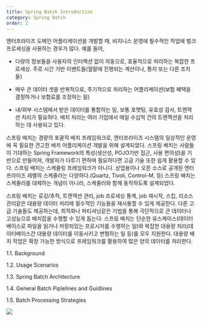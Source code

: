 ```yaml
---
title: Spring Batch Introduction
category: Spring Batch
order: 2
---
```


엔터프라이즈 도메인 어플리케이션을 개발할 때, 비지니스 운영에 필수적인 작업에 벌크 프로세싱을 사용하는 경우가 많다. 예를 들어,

- 다량의 정보들을 사용자의 인터랙션 없이 자동으로, 효율적으로 처리하는 복잡한 프로세싱. 주로 시간 기반 이벤트들(월말에 진행되는 계산이나, 통지 또는 다른 조치들)

- 매우 큰 데이터 셋을 반복적으로, 주기적으로 처리하는 어플리케이션(보험 혜택을 결정하거나 보험료를 조정하는 일) 

- 내/외부 시스템에서 받은 데이터를 통합하는 일, 보통 포맷팅, 유효성 검사, 트랜젹션 처리가 필요하다. 배치 처리는 여러 기업에서 매일 수십억 건의 트랜잭션을 처리하는 데 사용되고 있다.

스프링 배치는 경량의 포괄적 배치 프레임워크로, 엔터프라이즈 시스템의 일상적인 운영에 꼭 필요한 견고한 배치 어플리케이션 개발을 위해 설계되었다. 스프링 배치는 사람들이 기대하는 Spring Framework의 특성(생산성, POJO기반 접근, 사용 편의성)을 기반으로 만들어져, 개발자가 다루기 편하며 필요하다면 고급 기술 또한 쉽게 활용할 수 있다. 스프링 배치는 스케줄링 프레임워크가 아니다. 상업용이나 오픈 소스로 공개된 엔터프라이즈 레벨의 스케줄러는 다양하다.(Quartz, Tivoli, Control-M, 등) 스프링 배치는 스케줄러를 대체하는 개념이 아니라, 스케줄러와 함께 동작하도록 설계되었다.

스프링 배치는 로깅/추적, 트랜잭션 관리, job 프로세싱 통계, job 재시작, 스킵, 리소스 관리같은 대용량 데이터 처리에 필수적인 기능들을 재사용할 수 있게 제공한다. 다른 고급 기술들도 제공하는데, 최적화나 파티셔닝같은 기법을 통해 극단적으로 큰 데이터나 고성능으로 배치잡을 수행할 수 있게 돕는다. 스프링 배치는 단순한 유스케이스(데이터베이스로 파일을 읽거나 저장되있는 프로시저를 수행하는 일)와 복잡한 대용량 처리(데이터베이스간 대용량 데이터를 이동시키고 변형하는 일 등)를 모두 지원한다. 대용량 배치 작업은 확장 가능한 방식으로 프레임워크를 활용하여 많은 양의 데이터를 처리한다.

1.1. Background

1.2. Usage Scenarios

1.3. Spring Batch Architecture

1.4. General Batch Piplelines and Guidlines

1.5. Batch Processing Strategies

![](//placehold.it/800x600)
